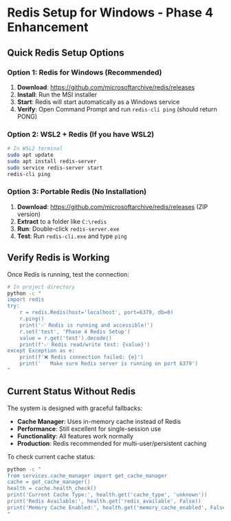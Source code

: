 # Redis Setup for Windows - Phase 4 Enhancement

## Quick Redis Setup Options

### Option 1: Redis for Windows (Recommended)
1. **Download**: https://github.com/microsoftarchive/redis/releases
2. **Install**: Run the MSI installer
3. **Start**: Redis will start automatically as a Windows service
4. **Verify**: Open Command Prompt and run `redis-cli ping` (should return PONG)

### Option 2: WSL2 + Redis (If you have WSL2)
```bash
# In WSL2 terminal
sudo apt update
sudo apt install redis-server
sudo service redis-server start
redis-cli ping
```

### Option 3: Portable Redis (No Installation)
1. **Download**: https://github.com/microsoftarchive/redis/releases (ZIP version)
2. **Extract** to a folder like `C:\redis`
3. **Run**: Double-click `redis-server.exe`
4. **Test**: Run `redis-cli.exe` and type `ping`

## Verify Redis is Working

Once Redis is running, test the connection:

```bash
# In project directory
python -c "
import redis
try:
    r = redis.Redis(host='localhost', port=6379, db=0)
    r.ping()
    print('✅ Redis is running and accessible!')
    r.set('test', 'Phase 4 Redis Setup')
    value = r.get('test').decode()
    print(f'✅ Redis read/write test: {value}')
except Exception as e:
    print(f'❌ Redis connection failed: {e}')
    print('   Make sure Redis server is running on port 6379')
"
```

## Current Status Without Redis
The system is designed with graceful fallbacks:
- **Cache Manager**: Uses in-memory cache instead of Redis
- **Performance**: Still excellent for single-session use
- **Functionality**: All features work normally
- **Production**: Redis recommended for multi-user/persistent caching

To check current cache status:
```bash
python -c "
from services.cache_manager import get_cache_manager
cache = get_cache_manager()
health = cache.health_check()
print('Current Cache Type:', health.get('cache_type', 'unknown'))
print('Redis Available:', health.get('redis_available', False))
print('Memory Cache Enabled:', health.get('memory_cache_enabled', False))
"
```